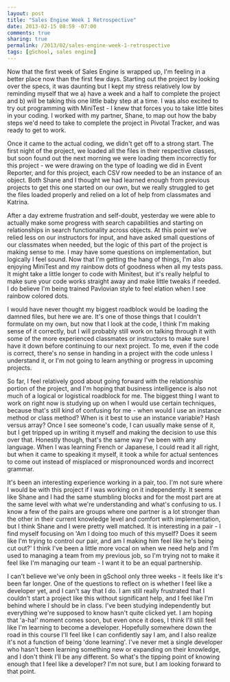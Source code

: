 ```yaml
---
layout: post
title: "Sales Engine Week 1 Retrospective"
date: 2013-02-15 08:59 -07:00
comments: true
sharing: true
permalink: /2013/02/sales-engine-week-1-retrospective
tags: [gSchool, sales engine]
---
```


Now that the first week of Sales Engine is wrapped up, I'm feeling in a better place now than the first few days.  Starting out the project by looking over the specs, it was daunting but I kept my stress relatively low by reminding myself that we a) have a week and a half to complete the project and b) will be taking this one little baby step at a time.  I was also excited to try out programming with MiniTest - I knew that forces you to take little bites in your coding.  I worked with my partner, Shane, to map out how the baby steps we'd need to take to complete the project in Pivotal Tracker, and was ready to get to work.

Once it came to the actual coding, we didn't get off to a strong start.  The first night of the project, we loaded all the files in their respective classes, but soon found out the next morning we were loading them incorrectly for this project - we were drawing on the type of loading we did in Event Reporter, and for this project, each CSV row needed to be an instance of an object.  Both Shane and I thought we had learned enough from previous projects to get this one started on our own, but we really struggled to get the files loaded properly and relied on a lot of help from classmates and Katrina.

After a day extreme frustration and self-doubt, yesterday we were able to actually make some progress with search capabilities and starting on relationships in search functionality across objects.  At this point we've relied less on our instructors for input, and have asked small questions of our classmates when needed, but the logic of this part of the project is making sense to me.  I may have some questions on implementation, but logically I feel sound.  Now that I'm getting the hang of things, I'm also enjoying MiniTest and my rainbow dots of goodness when all my tests pass.  It might take a little longer to code with Minitest, but it's really helpful to make sure your code works straight away and make little tweaks if needed.  I do believe I'm being trained Pavlovian style to feel elation when I see rainbow colored dots.

I would have never thought my biggest roadblock would be loading the damned files, but here we are.  It's one of those things that I couldn't formulate on my own, but now that I look at the code, I think I'm making sense of it correctly, but I will probably still work on talking through it with some of the more experienced classmates or instructors to make sure I have it down before continuing to our next project.  To me, even if the code is correct, there's no sense in handing in a project with the code unless I understand it, or I'm not going to learn anything or progress in upcoming projects.

So far, I feel relatively good about going forward with the relationship portion of the project, and I'm hoping that business intelligence is also not much of a logical or logistical roadblock for me.  The biggest thing I want to work on right now is studying up on when I would use certain techniques, because that's still kind of confusing for me - when would I use an instance method or class method?  When is it best to use an instance variable?  Hash versus array?  Once I see someone's code, I can usually make sense of it, but I get tripped up in writing it myself and making the decision to use this over that.  Honestly though, that's the same way I've been with any language.  When I was learning French or Japanese, I could read it all right, but when it came to speaking it myself, it took a while for actual sentences to come out instead of misplaced or mispronounced words and incorrect grammar.

It's been an interesting experience working in a pair, too.  I'm not sure where I would be with this project if I was working on it independently.  It seems like Shane and I had the same stumbling blocks and for the most part are at the same level with what we're understanding and what's confusing to us.  I know a few of the pairs are groups where one partner is a lot stronger than the other in their current knowledge level and comfort with implementation, but I think Shane and I were pretty well matched.  It is interesting in a pair - I find myself focusing on 'Am I doing too much of this myself?  Does it seem like I'm trying to control our pair, and am I making him feel like he's being cut out?'  I think I've been a little more vocal on when we need help and I'm used to managing a team from my previous job, so I'm trying not to make it feel like I'm managing our team - I want it to be an equal partnership.

I can't believe we've only been in gSchool only three weeks - it feels like it's been far longer.  One of the questions to reflect on is whether I feel like a developer yet, and I can't say that I do.  I am still really frustrated that I couldn't start a project like this without significant help, and I feel like I'm behind where I should be in class.  I've been studying independently but everything we're supposed to know hasn't quite clicked yet.  I am hoping that 'a-ha!' moment comes soon, but even once it does, I think I'll still feel like I'm learning to become a developer.  Hopefully somewhere down the road in this course I'll feel like I can confidently say I am, and I also realize it's not a function of being 'done learning'.  I've never met a single developer who hasn't been learning something new or expanding on their knowledge, and I don't think I'll be any different.  So what's the tipping point of knowing enough that I feel like a developer?  I'm not sure, but I am looking forward to that point.

